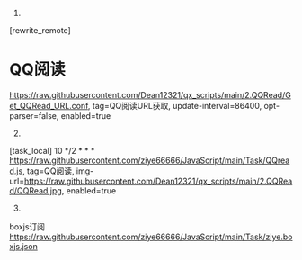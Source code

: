 
1.

[rewrite_remote]
# QQ阅读
https://raw.githubusercontent.com/Dean12321/qx_scripts/main/2.QQRead/Get_QQRead_URL.conf, tag=QQ阅读URL获取, update-interval=86400, opt-parser=false, enabled=true



2.
[task_local]
10 */2 * * * https://raw.githubusercontent.com/ziye66666/JavaScript/main/Task/QQread.js, tag=QQ阅读, img-url=https://raw.githubusercontent.com/Dean12321/qx_scripts/main/2.QQRead/QQRead.jpg, enabled=true

3.
boxjs订阅
https://raw.githubusercontent.com/ziye66666/JavaScript/main/Task/ziye.boxjs.json
